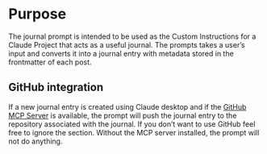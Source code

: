 # Purpose 
The journal prompt is intended to be used as the Custom Instructions for a Claude Project that acts as a useful journal. The prompts takes a user’s input and converts it into a journal entry with metadata stored in the frontmatter of each post. 


## GitHub integration
If a new journal entry is created using Claude desktop and if the [GitHub MCP Server](https://github.com/modelcontextprotocol/servers) is available, the prompt will push the journal entry to the repository associated with the journal. If you don’t want to use GitHub feel free to ignore the section. Without the MCP server installed, the prompt will not do anything. 